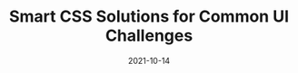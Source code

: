 ---
date: 2021-10-14
hidden: true
publisher: smashingmag
tags:
  - css
  - design
target_url: https://www.smashingmagazine.com/2021/10/modern-css-solutions-for-common-problems/
title: Smart CSS Solutions for Common UI Challenges
---